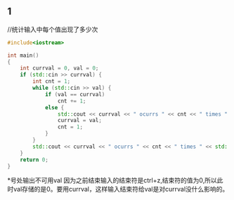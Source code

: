 
## 1
//统计输入中每个值出现了多少次
```cpp
#include<iostream>

int main()
{
	int currval = 0, val = 0;
	if (std::cin >> currval) {
		int cnt = 1;
		while (std::cin >> val) {
			if (val == currval)
				cnt += 1;
			else {
				std::cout << currval << " ocurrs " << cnt << " times " << std::endl;
				currval = val;
				cnt = 1;
			}
		}
		std::cout << currval << " ocurrs " << cnt << " times " << std::endl;  //*
	}
	return 0;
}
```

*号处输出不可用val 
因为之前结束输入的结束符是ctrl+z,结束符的值为0,所以此时val存储的是0。要用currval，这样输入结束符给val是对currval没什么影响的。 
